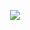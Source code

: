 
<p align="center">
  <img src="https://images-wixmp-ed30a86b8c4ca887773594c2.wixmp.com/f/45091976-43f2-46d3-a6c8-84e28a4176e2/ddfl375-9e9d9470-4b05-4a81-97e4-1f1817b61102.gif?token=eyJ0eXAiOiJKV1QiLCJhbGciOiJIUzI1NiJ9.eyJzdWIiOiJ1cm46YXBwOjdlMGQxODg5ODIyNjQzNzNhNWYwZDQxNWVhMGQyNmUwIiwiaXNzIjoidXJuOmFwcDo3ZTBkMTg4OTgyMjY0MzczYTVmMGQ0MTVlYTBkMjZlMCIsIm9iaiI6W1t7InBhdGgiOiJcL2ZcLzQ1MDkxOTc2LTQzZjItNDZkMy1hNmM4LTg0ZTI4YTQxNzZlMlwvZGRmbDM3NS05ZTlkOTQ3MC00YjA1LTRhODEtOTdlNC0xZjE4MTdiNjExMDIuZ2lmIn1dXSwiYXVkIjpbInVybjpzZXJ2aWNlOmZpbGUuZG93bmxvYWQiXX0.edwcksCpBr2K9IxG8YrIPXfQD6o96RPmdCAhNPqbMwQ">
</p>
